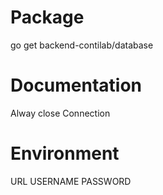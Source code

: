 # Package
go get backend-contilab/database

# Documentation
Alway close Connection

# Environment
URL
USERNAME
PASSWORD